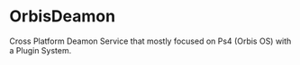 # OrbisDeamon
Cross Platform Deamon Service that mostly focused on Ps4 (Orbis OS) with a Plugin System.
